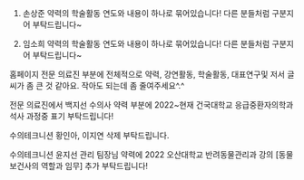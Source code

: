 1. 손상준
약력의 학술활동
연도와 내용이 하나로 묶어있습니다! 다른 분들처럼 구분지어 부탁드립니다~

2. 임소희
약력의 학술활동
연도와 내용이 하나로 묶어있습니다! 다른 분들처럼 구분지어 부탁드립니다~

홈페이지 전문 의료진 부분에 전체적으로 약력, 강연활동, 학술활동, 대표연구및 저서 글씨가 좀 큰 것 같아요.
작아도 되는데 좀 줄여주세요^.^


전문 의료진에서
백지선 수의사 약력 부분에
2022~현재 건국대학교 응급중환자의학과 석사 과정중
표기 부탁드립니다!


수의테크니션 황인아, 이지연
삭제 부탁드립니다.

수의테크니션 윤지선 관리 팀장님
약력에
2022 오산대학교 반려동물관리과 강의 [동물보건사의 역할과 임무]
추가 부탁드립니다!
